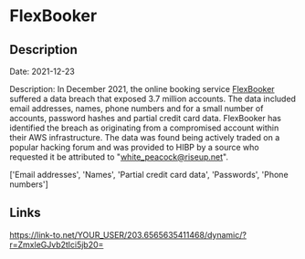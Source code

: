 # FlexBooker

## Description

Date: 2021-12-23

Description:
In December 2021, the online booking service <a href="https://www.flexbooker.com/" target="_blank" rel="noopener">FlexBooker</a> suffered a data breach that exposed 3.7 million accounts. The data included email addresses, names, phone numbers and for a small number of accounts, password hashes and partial credit card data. FlexBooker has identified the breach as originating from a compromised account within their AWS infrastructure. The data was found being actively traded on a popular hacking forum and was provided to HIBP by a source who requested it be attributed to &quot;white_peacock@riseup.net&quot;.


['Email addresses', 'Names', 'Partial credit card data', 'Passwords', 'Phone numbers']

## Links

https://link-to.net/YOUR_USER/203.6565635411468/dynamic/?r=ZmxleGJvb2tlci5jb20=
